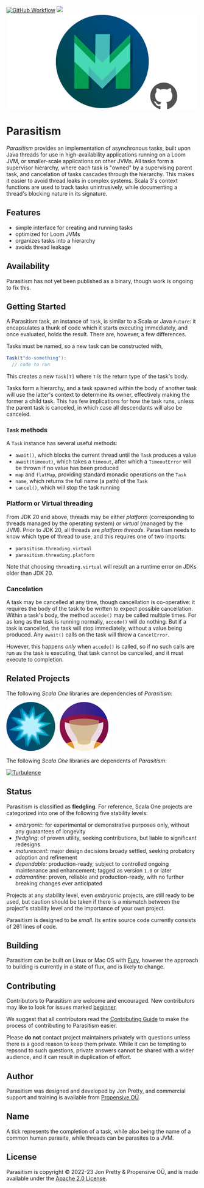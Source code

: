 [<img alt="GitHub Workflow" src="https://img.shields.io/github/actions/workflow/status/propensive/parasitism/main.yml?style=for-the-badge" height="24">](https://github.com/propensive/parasitism/actions)
[<img src="https://img.shields.io/discord/633198088311537684?color=8899f7&label=DISCORD&style=for-the-badge" height="24">](https://discord.gg/7b6mpF6Qcf)
<img src="/doc/images/github.png" valign="middle">

# Parasitism

_Parasitism_ provides an implementation of asynchronous tasks, built upon Java threads for use in high-availability applications running on a Loom JVM,
or smaller-scale applications on other JVMs. All tasks form a supervisor hierarchy, where each task is "owned" by a supervising parent task, and
cancelation of tasks cascades through the hierarchy. This makes it easier to avoid thread leaks in complex systems. Scala 3's context functions are
used to track tasks unintrusively, while documenting a thread's blocking nature in its signature.

## Features

- simple interface for creating and running tasks
- optimized for Loom JVMs
- organizes tasks into a hierarchy
- avoids thread leakage


## Availability

Parasitism has not yet been published as a binary, though work is ongoing to fix this.

## Getting Started

A Parasitism task, an instance of `Task`, is similar to a Scala or Java
`Future`: it encapsulates a thunk of code which it starts executing
immediately, and once evaluated, holds the result. There are, however, a few
differences.

Tasks must be named, so a new task can be constructed with,
```scala
Task(t"do-something"):
  // code to run
```

This creates a new `Task[T]` where `T` is the return type of the task's body.

Tasks form a hierarchy, and a task spawned within the body of another task will
use the latter's context to determine its owner, effectively making the former
a child task. This has few implications for how the task runs, unless the
parent task is canceled, in which case all descendants will also be canceled.

### `Task` methods

A `Task` instance has several useful methods:
- `await()`, which blocks the current thread until the `Task` produces a value
- `await(timeout)`, which takes a `timeout`, after which a `TimeoutError` will be thrown if no value has been produced
- `map` and `flatMap`, providing standard monadic operations on the `Task`
- `name`, which returns the full name (a path) of the `Task`
- `cancel()`, which will stop the task running

### Platform or Virtual threading

From JDK 20 and above, threads may be either _platform_ (corresponding to
threads managed by the operating system) or _virtual_ (managed by the JVM).
Prior to JDK 20, all threads are _platform threads_. Parasitism needs to know
which type of thread to use, and this requires one of two imports:
- `parasitism.threading.virtual`
- `parasitism.threading.platform`

Note that choosing `threading.virtual` will result an a runtime error on JDKs
older than JDK 20.

### Cancelation

A task may be cancelled at any time, though cancellation is co-operative: it
requires the body of the task to be written to expect possible cancellation.
Within a task's body, the method `accede()` may be called multiple times. For
as long as the task is running normally, `accede()` will do nothing. But if a
task is cancelled, the task will stop immediately, without a value being
produced. Any `await()` calls on the task will throw a `CancelError`.

However, this happens _only_ when `accede()` is called, so if no such calls are
run as the task is executing, that task cannot be cancelled, and it must
execute to completion.



## Related Projects

The following _Scala One_ libraries are dependencies of _Parasitism_:

[![Deviation](https://github.com/propensive/deviation/raw/main/doc/images/128x128.png)](https://github.com/propensive/deviation/) &nbsp; [![Diuretic](https://github.com/propensive/diuretic/raw/main/doc/images/128x128.png)](https://github.com/propensive/diuretic/) &nbsp;

The following _Scala One_ libraries are dependents of _Parasitism_:

[![Turbulence](https://github.com/propensive/turbulence/raw/main/doc/images/128x128.png)](https://github.com/propensive/turbulence/) &nbsp;

## Status

Parasitism is classified as __fledgling__. For reference, Scala One projects are
categorized into one of the following five stability levels:

- _embryonic_: for experimental or demonstrative purposes only, without any guarantees of longevity
- _fledgling_: of proven utility, seeking contributions, but liable to significant redesigns
- _maturescent_: major design decisions broady settled, seeking probatory adoption and refinement
- _dependable_: production-ready, subject to controlled ongoing maintenance and enhancement; tagged as version `1.0` or later
- _adamantine_: proven, reliable and production-ready, with no further breaking changes ever anticipated

Projects at any stability level, even _embryonic_ projects, are still ready to
be used, but caution should be taken if there is a mismatch between the
project's stability level and the importance of your own project.

Parasitism is designed to be _small_. Its entire source code currently consists
of 261 lines of code.

## Building

Parasitism can be built on Linux or Mac OS with [Fury](/propensive/fury), however
the approach to building is currently in a state of flux, and is likely to
change.

## Contributing

Contributors to Parasitism are welcome and encouraged. New contributors may like to look for issues marked
<a href="https://github.com/propensive/parasitism/labels/beginner">beginner</a>.

We suggest that all contributors read the [Contributing Guide](/contributing.md) to make the process of
contributing to Parasitism easier.

Please __do not__ contact project maintainers privately with questions unless
there is a good reason to keep them private. While it can be tempting to
repsond to such questions, private answers cannot be shared with a wider
audience, and it can result in duplication of effort.

## Author

Parasitism was designed and developed by Jon Pretty, and commercial support and training is available from
[Propensive O&Uuml;](https://propensive.com/).



## Name

A tick represents the completion of a task, while also being the name of a common human parasite, while threads can be parasites to a JVM.

## License

Parasitism is copyright &copy; 2022-23 Jon Pretty & Propensive O&Uuml;, and is made available under the
[Apache 2.0 License](/license.md).
